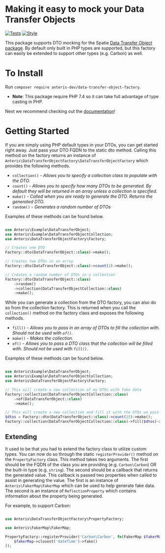# Making it easy to mock your Data Transfer Objects
[![Tests](https://github.com/Anteris-Dev/data-transfer-object-factory/workflows/Tests/badge.svg)](https://github.com/Anteris-Dev/data-transfer-object-factory/actions?query=workflow%3ATests)
[![Style](https://github.com/Anteris-Dev/data-transfer-object-factory/workflows/Style/badge.svg)](https://github.com/Anteris-Dev/data-transfer-object-factory/actions?query=workflow%3AStyle)

This package supports DTO mocking for the Spatie [Data Transfer Object package](https://github.com/spatie/data-transfer-object). By default only built in PHP types are supported, but this factory can easily be extended to support other types (e.g. Carbon) as well.

# To Install
Run `composer require anteris-dev/data-transfer-object-factory`.

- **Note**: This package require PHP 7.4 so it can take full advantage of type casting in PHP.

Next we recommend checking out the [documentation](https://anteris.dev/dto-factory)!

# Getting Started

If you are simply using PHP default types in your DTOs, you can get started right away. Just pass your DTO FQDN to the static dto method. Calling this method on the factory returns an instance of `Anteris\DataTransferObjectFactory\DataTransferObjectFactory` which provides the following methods.

- `collection()` - _Allows you to specify a collection class to populate with the DTO._
- `count()` - _Allows you to specify how many DTOs to be generated. By default they will be returned in an array unless a collection is specified._
- `make()` - _Called when you are ready to generate the DTO. Returns the generated DTO._
- `random()` - _Generates a random number of DTOs_

Examples of these methods can be found below.

```php

use Anteris\Example\DataTransferObject;
use Anteris\Example\DataTransferObjectCollection;
use Anteris\DataTransferObjectFactory\Factory;

// Creates one DTO
Factory::dto(DataTransferObject::class)->make();

// Creates two DTOs in an array
Factory::dto(DataTransferObject::class)->count(2)->make();

// Creates a random number of DTOs in a collection
Factory::dto(DataTransferObject::class)
    ->random()
    ->collection(DataTransferObjectCollection::class)
    ->make();

```

While you can generate a collection from the DTO factory, you can also do so from the collection factory. This is returned when you call the `collection()` method on the factory class and exposes the following methods.

- `fill()` - _Allows you to pass in an array of DTOs to fill the collection with. Should not be used with `of()`._
- `make()` - _Makes the collection._
- `of()` - _Allows you to pass a DTO class that the collection will be filled with. Should not be used with `fill()`._

Examples of these methods can be found below.

```php

use Anteris\Example\DataTransferObject;
use Anteris\Example\DataTransferObjectCollection;
use Anteris\DataTransferObjectFactory\Factory;

// This will create a new collection of my DTOs with fake data
Factory::collection(DataTransferObjectCollection::class)
    ->of(DataTransferObject::class)
    ->make();

// This will create a new collection and fill it with the DTOs we pass
$dtos = Factory::dto(DataTransferObject::class)->count(15)->make();
Factory::collection(DataTransferObjectCollection::class)->fill($dtos)->make();

```

## Extending

It used to be that you had to extend the factory class to utilize custom types. You can now do so through the static `registerProvider()` method on the `PropertyFactory` class. This method takes two arguments. The first should be the FQDN of the class you are providing (e.g. `Carbon\Carbon`) OR the built-in type (e.g. `string`). The second should be a callback that returns the generated value. This callback is passed two properties when called to assist in generating the value. The first is an instance of `Anteris\FakerMap\FakerMap` which can be used to help generate fake data. The second is an instance of `ReflectionProperty` which contains information about the property being generated.

For example, to support Carbon:

```php

use Anteris\DataTransferObjectFactory\PropertyFactory;

use Anteris\FakerMap\FakerMap;

PropertyFactory::registerProvider('Carbon\Carbon', fn(FakerMap $fakerMap) => Carbon::parse(
    $fakerMap->closest('dateTime')->fake()
));

```
